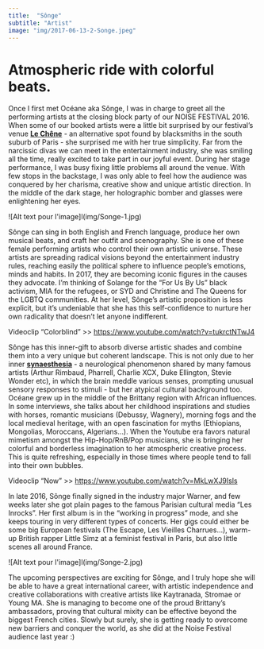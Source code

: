 ```yaml
---
title:  "Sônge"
subtitle: "Artist"
image: "img/2017-06-13-2-Songe.jpeg"
---
```


# Atmospheric ride with colorful beats. 


Once I first met Océane aka Sônge, I was in charge to greet all the performing artists at the closing block party of our NOISE FESTIVAL 2016.  When some of our booked artists were a little bit surprised by our festival’s venue __[Le Chêne](https://www.facebook.com/pages/Le-Ch%C3%AAne/433895210076759)__ - an alternative spot found by blacksmiths in the south suburb of Paris - she surprised me with her true simplicity. Far from the narcissic divas we can meet in the entertainment industry, she was smiling all the time, really excited to take part in our joyful event. During her stage performance, I was busy fixing little problems all around the venue. With few stops in the backstage, I was only able to feel how the audience was conquered by her charisma, creative show and unique artistic direction. In the middle of the dark stage, her holographic bomber and glasses were enlightening her eyes.
 
![Alt text pour l'image]l(img/Songe-1.jpg)
 
Sônge can sing in both English and French language, produce her own musical beats, and craft her outfit and scenography. She is one of these female performing artists who control their own artistic universe. These artists are spreading radical visions beyond the entertainment industry rules, reaching easily the political sphere to influence people’s emotions, minds and habits. In 2017, they are becoming iconic figures in the causes they advocate. I’m thinking of Solange for the “For Us By Us” black activism, MIA for the refugees, or SYD and Christine and The Queens for the LGBTQ communities. At her level, Sônge’s artistic proposition is less explicit, but it’s undeniable that she has this self-confidence to nurture her own radicality that doesn’t let anyone indifferent. 
 
Videoclip “Colorblind” >> https://www.youtube.com/watch?v=tukrctNTwJ4
 
Sônge has this inner-gift to absorb diverse artistic shades and combine them into a very unique but coherent landscape. This is not only due to her inner __[synaesthesia](http://www.bbc.co.uk/culture/story/20140904-i-see-songs-in-colour)__ - a neurological phenomenon shared by many famous artists (Arthur Rimbaud, Pharrell, Charlie XCX, Duke Ellington, Stevie Wonder etc), in which the brain meddle various senses, prompting unusual sensory responses to stimuli - but her atypical cultural background too. Océane grew up in the middle of the Brittany region with African influences. In some interviews, she talks about her childhood inspirations and studies with horses, romantic musicians (Debussy, Wagnery), morning fogs and the local medieval heritage, with an open fascination for myths (Ethiopians, Mongolias, Moroccans, Algerians…). When the Youtube era favors natural mimetism amongst the Hip-Hop/RnB/Pop musicians, she is bringing her colorful and borderless imagination to her atmospheric creative process. This is quite refreshing, especially in those times where people tend to fall into their own bubbles. 
 
Videoclip “Now” >> https://www.youtube.com/watch?v=MkLwXJ9Isls
 
In late 2016, Sônge finally signed in the industry major Warner, and few weeks later she got plain pages to the famous Parisian cultural media “Les Inrocks”. Her first album is in the “working in progress” mode, and she keeps touring in very different types of concerts. Her gigs could either be some big European festivals (The Escape, Les Vieilles Charrues…), warm-up British rapper Little Simz at a feminist festival in Paris, but also little scenes all around France. 
 
![Alt text pour l'image]l(img/Songe-2.jpg)
 
The upcoming perspectives are exciting for Sônge, and I truly hope she will be able to have a great international career, with artistic independence and creative collaborations with creative artists like Kaytranada, Stromae or Young MA. She is managing to become one of the proud Brittany’s ambassadors, proving that cultural mixity can be effective beyond the biggest French cities. Slowly but surely, she is getting ready to overcome new barriers and conquer the world, as she did at the Noise Festival audience last year :)
